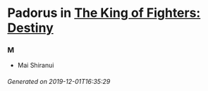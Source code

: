 # Padorus in [The King of Fighters: Destiny](https://myanimelist.net/anime/35204/The_King_of_Fighters__Destiny)

### M
* Mai Shiranui

###### Generated on 2019-12-01T16:35:29
